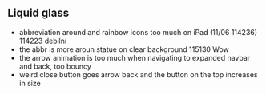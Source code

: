 ## Liquid glass

*  abbreviation around and rainbow icons too much on iPad (11/06 114236) 114223 debilní
*  the abbr is more aroun statue on clear background 115130 Wow
*  the arrow animation is too much when navigating to expanded navbar and back, too bouncy
*  weird close button goes arrow back and the button on the top increases in size
